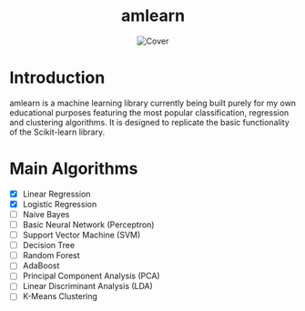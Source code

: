 <h1 align="center">
 amlearn
</h1>

<div align="center">
  <img alt="Cover" src="https://images.unsplash.com/photo-1504639725590-34d0984388bd?ixlib=rb-1.2.1&ixid=MnwxMjA3fDB8MHxwaG90by1wYWdlfHx8fGVufDB8fHx8&auto=format&fit=crop&w=1974&q=80" />
</div>


# Introduction
amlearn is a machine learning library currently being built purely for my own educational purposes featuring the most popular classification, regression and clustering algorithms. It is designed to replicate the basic functionality of the Scikit-learn library.

# Main Algorithms 

- [x] Linear Regression
- [x] Logistic Regression 
- [ ] Naive Bayes
- [ ] Basic Neural Network (Perceptron)
- [ ] Support Vector Machine (SVM)
- [ ] Decision Tree
- [ ] Random Forest
- [ ] AdaBoost
- [ ] Principal Component Analysis (PCA)
- [ ] Linear Discriminant Analysis (LDA)
- [ ] K-Means Clustering 

